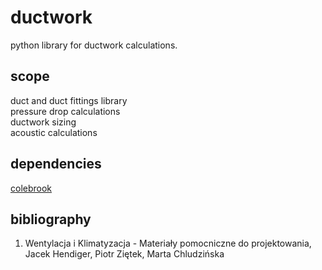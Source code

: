 # ductwork

python library for ductwork calculations.

## scope
duct and duct fittings library  
pressure drop calculations  
ductwork sizing  
acoustic calculations  

## dependencies

[colebrook](https://github.com/IMEConsultants/colebrook)

## bibliography

1. Wentylacja i Klimatyzacja - Materiały pomocniczne do projektowania, Jacek Hendiger, Piotr Ziętek, Marta Chludzińska